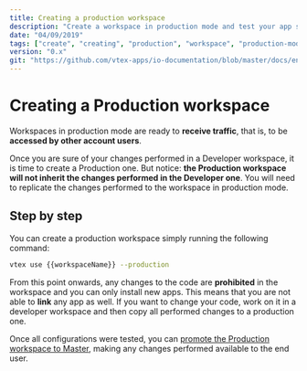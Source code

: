 ```yaml
---
title: Creating a production workspace
description: "Create a workspace in production mode and test your app settings in a environment ready to receive traffic."
date: "04/09/2019"
tags: ["create", "creating", "production", "workspace", "production-mode"]
version: "0.x"
git: "https://github.com/vtex-apps/io-documentation/blob/master/docs/en/Recipes/store/creating-a-production-workspace.md"
---
```


# Creating a Production workspace

Workspaces in production mode are ready to **receive traffic**, that is, to be **accessed by other account users**. 

Once you are sure of your changes performed in a Developer workspace, it is time to create a Production one. But notice:
**the Production workspace will not inherit the changes performed in the Developer one**. You will need to replicate the changes performed to the workspace in production mode.

## Step by step

You can create a production workspace simply running the following command: 

```sh
vtex use {{workspaceName}} --production
```

<div class="alert alert-warning">
From this point onwards, any changes to the code are <b>prohibited</b> in the workspace and you can only install new apps. This means that you are not able to <b>link</b> any app as well. If you want to change your code, work on it in a developer workspace and then copy all performed changes to a production one.
</div>

Once all configurations were tested, you can [promote the Production workspace to Master](https://vtex.io/docs/recipes/development/promoting-a-workspace-to-master), making any changes performed available to the end user.  
